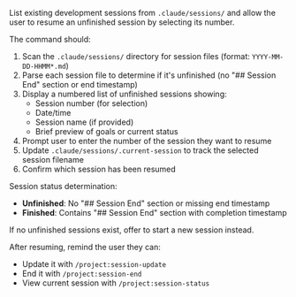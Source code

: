 List existing development sessions from `.claude/sessions/` and allow the user to resume an unfinished session by selecting its number.

The command should:
1. Scan the `.claude/sessions/` directory for session files (format: `YYYY-MM-DD-HHMM*.md`)
2. Parse each session file to determine if it's unfinished (no "## Session End" section or end timestamp)
3. Display a numbered list of unfinished sessions showing:
   - Session number (for selection)
   - Date/time
   - Session name (if provided)
   - Brief preview of goals or current status
4. Prompt user to enter the number of the session they want to resume
5. Update `.claude/sessions/.current-session` to track the selected session filename
6. Confirm which session has been resumed

Session status determination:
- **Unfinished**: No "## Session End" section or missing end timestamp
- **Finished**: Contains "## Session End" section with completion timestamp

If no unfinished sessions exist, offer to start a new session instead.

After resuming, remind the user they can:
- Update it with `/project:session-update`
- End it with `/project:session-end`
- View current session with `/project:session-status`
